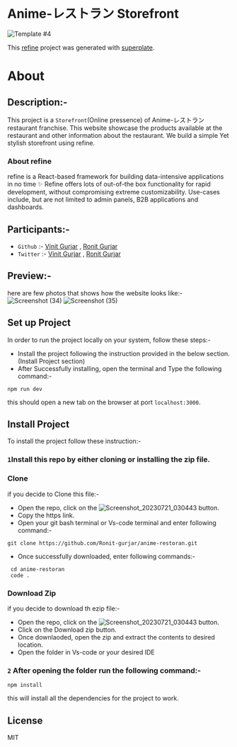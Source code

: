 # Anime-レストラン Storefront

![Template #4](https://github.com/Ronit-gurjar/Flutter/assets/92150685/146187c1-2600-47a9-b05b-485ce44b6ed2)

This [refine](https://github.com/pankod/refine) project was generated with [superplate](https://github.com/pankod/refine).

# About

## Description:-
This project is a `Storefront`(Online pressence) of Anime-レストラン restaurant franchise. This website showcase the products available at the restaurant and other information about the restaurant. We build a simple Yet stylish storefront using refine.
### About **refine**
refine is a React-based framework for building data-intensive applications in no time ✨
Refine offers lots of out-of-the box functionality for rapid development, without compromising extreme customizability. Use-cases include, but are not limited to admin panels, B2B applications and dashboards.

## Participants:-
- `Github` :- [Vinit Gurjar](https://github.com/VinitGurjar) , [Ronit Gurjar](https://github.com/Ronit-gurjar)
- `Twitter` :- [Vinit Gurjar](https://twitter.com/bhaktkage) , [Ronit Gurjar](https://twitter.com/R0nitGurjar)

## Preview:-
here are few photos that shows how the website looks like:-
![Screenshot (34)](https://github.com/Ronit-gurjar/Flutter/assets/92150685/239bcb7c-3c44-4845-9587-f0725a13e143)
![Screenshot (35)](https://github.com/Ronit-gurjar/Flutter/assets/92150685/36cd5a7c-b186-4728-8fc5-401d09db236e)

## Set up Project
In order to run the project locally on your system, follow these steps:-
- Install the project following the instruction provided in the below section. (Install Project section)
- After Successfully installing, open the terminal and Type the following command:-
```
npm run dev
```
this should open a new tab on the browser at port `localhost:3000`.

## Install Project
To install the project follow these instruction:-

### `1`Install this repo by either cloning or installing the zip file.
  ### Clone
  if you decide to Clone this file:-
  - Open the repo, click on the ![Screenshot_20230721_030443](https://github.com/Ronit-gurjar/Flutter/assets/92150685/f5b97f85-5dd8-47b2-96f3-7dfe52115cbc) button.
  - Copy the https link.
  - Open your git bash terminal or Vs-code terminal and enter following command:-
  ```
  git clone https://github.com/Ronit-gurjar/anime-restoran.git
  ```

  - Once successfully downloaded, enter following commands:-
 ```
  cd anime-restoran
  code .
 ```
  ### Download Zip
  if you decide to download th ezip file:-
  - Open the repo, click on the ![Screenshot_20230721_030443](https://github.com/Ronit-gurjar/Flutter/assets/92150685/f5b97f85-5dd8-47b2-96f3-7dfe52115cbc) button.
  - Click on the Download zip button.
  - Once downlaoded, open the zip and extract the contents to desired location.
  - Open the folder in Vs-code or your desired IDE

### `2` After opening the folder run the following command:-
```
npm install
```
this will install all the dependencies for the project to work.

## License
MIT
